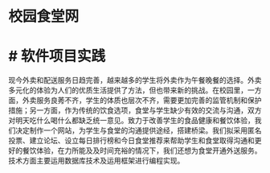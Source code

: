 # 校园食堂网
# # 软件项目实践
现今外卖和配送服务日趋完善，越来越多的学生将外卖作为午餐晚餐的选择。外卖多元化的体验为人们的优质生活提供了方法，但也带来新的挑战。在校园里，一方面，外卖服务良莠不齐，学生的体质也层次不齐，需要更加完善的监管机制和保护措施；另一方面，作为传统的饮食选项，食堂与学生缺少有效的交流与沟通，双方对明天吃什么喝什么都缺乏统一意见。致力于改善学生的食品健康和餐饮体验，我们决定制作一个网站，为学生与食堂的沟通提供途经，搭建桥梁。我们拟采用匿名投票、建立论坛、设立每日排行榜和今日食堂推荐来帮助学生和食堂取得沟通和更好的餐饮体验，在力所能及及时间充裕的情况下，我们还想为食堂开通外送服务。技术方面主要运用数据库技术及运用框架进行编程实现。
